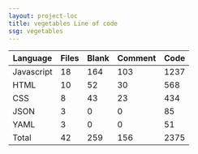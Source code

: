 ```yaml
---
layout: project-loc
title: vegetables Line of code
ssg: vegetables
---
```

<div class="table-responsive">
<table class="table">
<thead><tr>
<th>Language</th>
<th>Files</th>
<th>Blank</th>
<th>Comment</th>
<th>Code</th>
</tr></thead><tbody>
<tr><td>Javascript</td><td> 18</td><td> 164</td><td> 103</td><td> 1237</td></tr>
<tr><td>HTML</td><td> 10</td><td> 52</td><td> 30</td><td> 568</td></tr>
<tr><td>CSS</td><td> 8</td><td> 43</td><td> 23</td><td> 434</td></tr>
<tr><td>JSON</td><td> 3</td><td> 0</td><td> 0</td><td> 85</td></tr>
<tr><td>YAML</td><td> 3</td><td> 0</td><td> 0</td><td> 51</td></tr>
<tr><td>Total</td><td>42</td><td>259</td><td>156</td><td>2375</td></tr>
</tbody></table></div>

